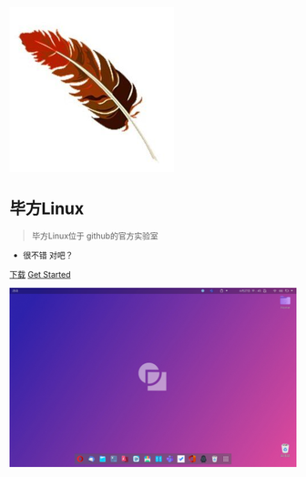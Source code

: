 ![logo](others/image/logo.jpg)

# 毕方Linux

> 毕方Linux位于 github的官方实验室

* 很不错 对吧？


[下载](https://mirrors.tuna.tsinghua.edu.cn/osdn/redclinux/72824/)
[Get Started](docs/front.md)

![](others/image/background.png)
